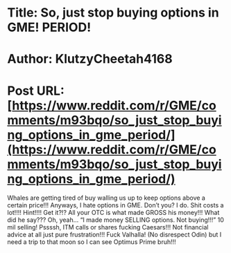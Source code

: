 # Title: So, just stop buying options in GME! PERIOD!
# Author: KlutzyCheetah4168
# Post URL: [https://www.reddit.com/r/GME/comments/m93bqo/so_just_stop_buying_options_in_gme_period/](https://www.reddit.com/r/GME/comments/m93bqo/so_just_stop_buying_options_in_gme_period/)


Whales are getting tired of buy walling us up to keep options above a certain price!!! Anyways, I hate options in GME. Don’t you? I do. Shit costs a lot!!!! Hint!!!! Get it?!? All your OTC is what made GROSS his money!!! What did he say??? Oh, yeah... “I made money SELLING options. Not buying!!!” 10 mil selling! Pssssh, ITM calls or shares fucking Caesars!!! Not financial advice at all just pure frustration!!! Fuck Valhalla! (No disrespect Odin) but I need a trip to that moon so I can see Optimus Prime bruh!!!